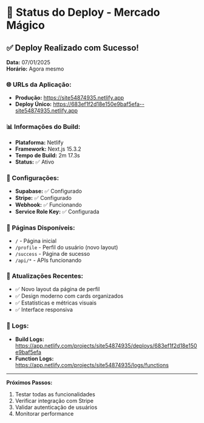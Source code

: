 # 🚀 Status do Deploy - Mercado Mágico

## ✅ Deploy Realizado com Sucesso!

**Data:** 07/01/2025  
**Horário:** Agora mesmo  

### 🌐 URLs da Aplicação:
- **Produção:** https://site54874935.netlify.app
- **Deploy Único:** https://683ef1f2d18e150e9baf5efa--site54874935.netlify.app

### 📊 Informações do Build:
- **Plataforma:** Netlify
- **Framework:** Next.js 15.3.2
- **Tempo de Build:** 2m 17.3s
- **Status:** ✅ Ativo

### 🔧 Configurações:
- **Supabase:** ✅ Configurado
- **Stripe:** ✅ Configurado
- **Webhook:** ✅ Funcionando
- **Service Role Key:** ✅ Configurada

### 📱 Páginas Disponíveis:
- `/` - Página inicial
- `/profile` - Perfil do usuário (novo layout)
- `/success` - Página de sucesso
- `/api/*` - APIs funcionando

### 🎨 Atualizações Recentes:
- ✅ Novo layout da página de perfil
- ✅ Design moderno com cards organizados
- ✅ Estatísticas e métricas visuais
- ✅ Interface responsiva

### 📝 Logs:
- **Build Logs:** https://app.netlify.com/projects/site54874935/deploys/683ef1f2d18e150e9baf5efa
- **Function Logs:** https://app.netlify.com/projects/site54874935/logs/functions

---
**Próximos Passos:**
1. Testar todas as funcionalidades
2. Verificar integração com Stripe
3. Validar autenticação de usuários
4. Monitorar performance 